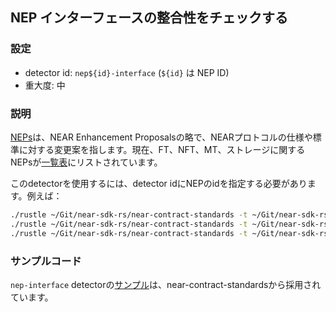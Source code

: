 
## NEP インターフェースの整合性をチェックする

### 設定

* detector id: `nep${id}-interface` (`${id}` は NEP ID)
* 重大度: 中

### 説明

[NEPs](https://github.com/near/NEPs)は、NEAR Enhancement Proposalsの略で、NEARプロトコルの仕様や標準に対する変更案を指します。現在、FT、NFT、MT、ストレージに関するNEPsが[一覧表](https://github.com/near/NEPs#neps)にリストされています。

このdetectorを使用するには、detector idにNEPのidを指定する必要があります。例えば：

```bash
./rustle ~/Git/near-sdk-rs/near-contract-standards -t ~/Git/near-sdk-rs -d nep141-interface  # Fungible Token Standard
./rustle ~/Git/near-sdk-rs/near-contract-standards -t ~/Git/near-sdk-rs -d nep145-interface  # Storage Management
./rustle ~/Git/near-sdk-rs/near-contract-standards -t ~/Git/near-sdk-rs -d nep171-interface  # Non-Fungible Token Standard
```

### サンプルコード

`nep-interface` detectorの[サンプル](/examples/nep-interface/)は、near-contract-standardsから採用されています。
